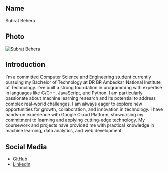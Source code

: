 ## Name
Subrat Behera

## Photo
![Subrat Behera](https://drive.google.com/file/d/1is893WCHJUhLn7EAL9rk8PF5cNGnq0Ji/view?usp=sharing)

## Introduction
I'm a committed Computer Science and Engineering student currently pursuing my Bachelor of Technology at DR BR Ambedkar National Institute of Technology. I've built a strong foundation in programming with expertise in languages like C/C++, JavaScript, and Python.
I am particularly passionate about machine learning research and its potential to address complex real-world challenges. I am always eager to explore new opportunities for growth, collaboration, and innovation in technology.
I have hands-on experience with Google Cloud Platform, showcasing my commitment to learning and applying cutting-edge technology. My coursework and projects have provided me with practical knowledge in machine learning, data analytics, and web development

## Social Media
- [GitHub](https://github.com/SB2520)
- [LinkedIn](https://www.linkedin.com/in/subrat-behera-466786247/)